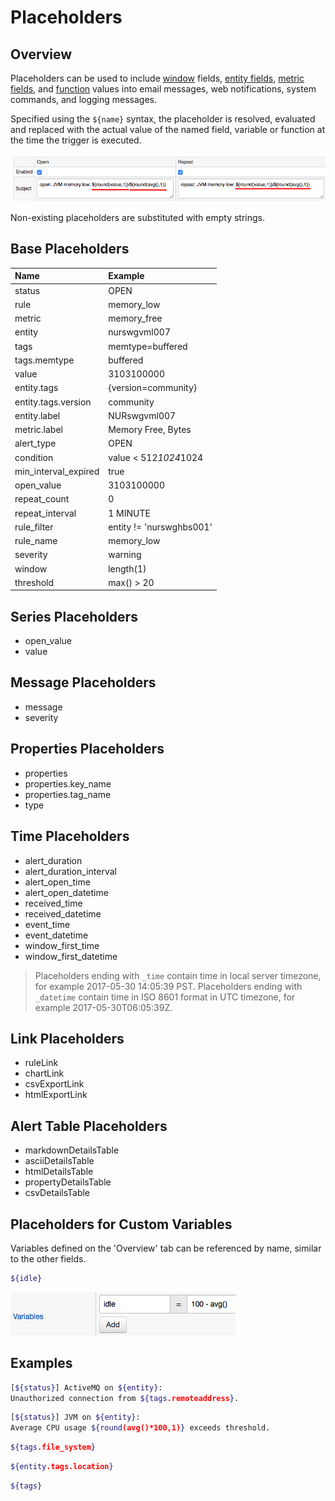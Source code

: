 # Placeholders

## Overview

Placeholders can be used to include [window](window.md) fields, [entity fields](../api/meta/entity/list.md#fields), [metric fields](../api/meta/metric/list.md#fields), and [function](function.md) values into email messages, web notifications, system commands, and logging messages.

Specified using the `${name}` syntax, the placeholder is resolved, evaluated and replaced with the actual value of the named field, variable or function at the time the trigger is executed.

![](images/placeholders.png)

Non-existing placeholders are substituted with empty strings.

## Base Placeholders

**Name**|**Example**
:---|:---
status | OPEN
rule | memory_low
metric | memory_free
entity | nurswgvml007
tags | memtype=buffered
tags.memtype | buffered
value | 3103100000
entity.tags | {version=community}
entity.tags.version | community
entity.label | NURswgvml007
metric.label | Memory Free, Bytes
alert_type | OPEN
condition | value < 512*1024*1024
min_interval_expired | true
open_value | 3103100000
repeat_count | 0
repeat_interval | 1 MINUTE
rule_filter | entity != 'nurswghbs001'
rule_name | memory_low
severity | warning
window | length(1)
threshold | max() > 20

## Series Placeholders

* open_value
* value

## Message Placeholders

* message
* severity

## Properties Placeholders

* properties
* properties.key_name
* properties.tag_name
* type

## Time Placeholders

* alert_duration
* alert_duration_interval
* alert_open_time
* alert_open_datetime
* received_time
* received_datetime
* event_time
* event_datetime
* window_first_time
* window_first_datetime

> Placeholders ending with `_time` contain time in local server timezone, for example 2017-05-30 14:05:39 PST.
> Placeholders ending with `_datetime` contain time in ISO 8601 format in UTC timezone, for example 2017-05-30T06:05:39Z.

## Link Placeholders

* ruleLink
* chartLink
* csvExportLink
* htmlExportLink

## Alert Table Placeholders

* markdownDetailsTable
* asciiDetailsTable
* htmlDetailsTable
* propertyDetailsTable 
* csvDetailsTable

## Placeholders for Custom Variables

Variables defined on the 'Overview' tab can be referenced by name, similar to the other fields.

```sh
${idle}
```

![](images/variables.png)

## Examples

```sh
[${status}] ActiveMQ on ${entity}:
Unauthorized connection from ${tags.remoteaddress}.
```

```sh
[${status}] JVM on ${entity}:
Average CPU usage ${round(avg()*100,1)} exceeds threshold.
```

```sh
${tags.file_system}
```

```sh
${entity.tags.location}
```

```sh
${tags}
```
